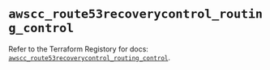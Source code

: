 # `awscc_route53recoverycontrol_routing_control`

Refer to the Terraform Registory for docs: [`awscc_route53recoverycontrol_routing_control`](https://registry.terraform.io/providers/hashicorp/awscc/0.70.0/docs/resources/route53recoverycontrol_routing_control).
